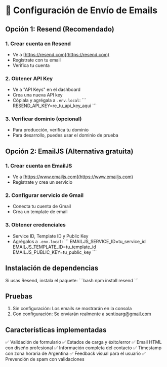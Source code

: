 # 📧 Configuración de Envío de Emails

## Opción 1: Resend (Recomendado)

### 1. Crear cuenta en Resend
- Ve a [https://resend.com](https://resend.com)
- Regístrate con tu email
- Verifica tu cuenta

### 2. Obtener API Key
- Ve a "API Keys" en el dashboard
- Crea una nueva API key
- Cópiala y agrégala a `.env.local`:
\`\`\`
RESEND_API_KEY=re_tu_api_key_aqui
\`\`\`

### 3. Verificar dominio (opcional)
- Para producción, verifica tu dominio
- Para desarrollo, puedes usar el dominio de prueba

## Opción 2: EmailJS (Alternativa gratuita)

### 1. Crear cuenta en EmailJS
- Ve a [https://www.emailjs.com](https://www.emailjs.com)
- Regístrate y crea un servicio

### 2. Configurar servicio de Gmail
- Conecta tu cuenta de Gmail
- Crea un template de email

### 3. Obtener credenciales
- Service ID, Template ID y Public Key
- Agrégalos a `.env.local`:
\`\`\`
EMAILJS_SERVICE_ID=tu_service_id
EMAILJS_TEMPLATE_ID=tu_template_id  
EMAILJS_PUBLIC_KEY=tu_public_key
\`\`\`

## Instalación de dependencias

Si usas Resend, instala el paquete:
\`\`\`bash
npm install resend
\`\`\`

## Pruebas

1. Sin configuración: Los emails se mostrarán en la consola
2. Con configuración: Se enviarán realmente a sentioarg@gmail.com

## Características implementadas

✅ Validación de formulario
✅ Estados de carga y éxito/error
✅ Email HTML con diseño profesional
✅ Información completa del contacto
✅ Timestamp con zona horaria de Argentina
✅ Feedback visual para el usuario
✅ Prevención de spam con validaciones
